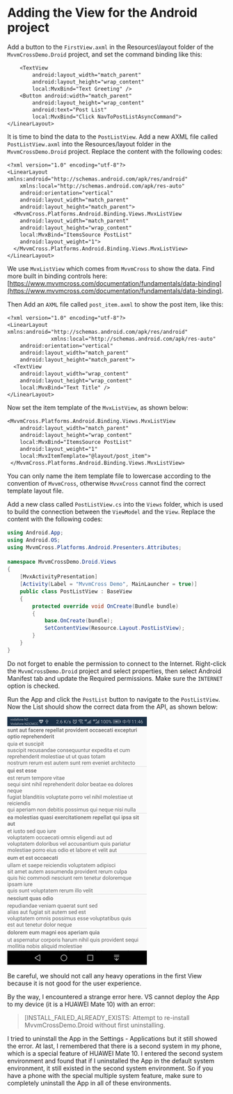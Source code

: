 # Adding the View for the Android project

Add a button to the `FirstView.axml` in the Resources\layout folder of the `MvvmCrossDemo.Droid` project, and set the command binding like this:

```markup
    <TextView
        android:layout_width="match_parent"
        android:layout_height="wrap_content"
        local:MvxBind="Text Greeting" />
    <Button android:width="match_parent"
        android:layout_height="wrap_content"
        android:text="Post List"
        local:MvxBind="Click NavToPostListAsyncCommand">
</LinearLayout>
```

It is time to bind the data to the `PostListView`. Add a new AXML file called `PostListView.axml` into the Resources/layout folder in the `MvvmCrossDemo.Droid` project. Replace the content with the following codes:

```markup
<?xml version="1.0" encoding="utf-8"?>
<LinearLayout xmlns:android="http://schemas.android.com/apk/res/android"
    xmlns:local="http://schemas.android.com/apk/res-auto"
    android:orientation="vertical"
    android:layout_width="match_parent"
    android:layout_height="match_parent">
  <MvvmCross.Platforms.Android.Binding.Views.MvxListView
    android:layout_width="match_parent"
    android:layout_height="wrap_content"
    local:MvxBind="ItemsSource PostList"
    android:layout_weight="1">
  </MvvmCross.Platforms.Android.Binding.Views.MvxListView>
</LinearLayout>
```

We use `MvxListView` which comes from `MvvmCross` to show the data. Find more built in binding controls here: [https://www.mvvmcross.com/documentation/fundamentals/data-binding](https://www.mvvmcross.com/documentation/fundamentals/data-binding).

Then Add an `AXML` file called `post_item.axml` to show the post item, like this:

```markup
<?xml version="1.0" encoding="utf-8"?>
<LinearLayout xmlns:android="http://schemas.android.com/apk/res/android"
              xmlns:local="http://schemas.android.com/apk/res-auto"
    android:orientation="vertical"
    android:layout_width="match_parent"
    android:layout_height="match_parent">
  <TextView
    android:layout_width="wrap_content"
    android:layout_height="wrap_content"
    local:MvxBind="Text Title" />
</LinearLayout>
```

Now set the item template of the `MvxListView`, as shown below:

```markup
<MvvmCross.Platforms.Android.Binding.Views.MvxListView
    android:layout_width="match_parent"
    android:layout_height="wrap_content"
    local:MvxBind="ItemsSource PostList"
    android:layout_weight="1"
    local:MvxItemTemplate="@layout/post_item">
 </MvvmCross.Platforms.Android.Binding.Views.MvxListView>
```

You can only name the item template file to lowercase according to the convention of `MvvmCross`, otherwise `MvvxCross` cannot find the correct template layout file.

Add a new class called `PostListView.cs` into the `Views` folder, which is used to build the connection between the `ViewModel` and the `View`. Replace the content with the following codes:

```csharp
using Android.App;
using Android.OS;
using MvvmCross.Platforms.Android.Presenters.Attributes;

namespace MvvmCrossDemo.Droid.Views
{
    [MvxActivityPresentation]
    [Activity(Label = "MvvmCross Demo", MainLauncher = true)]
    public class PostListView : BaseView
    {
        protected override void OnCreate(Bundle bundle)
        {
            base.OnCreate(bundle);
            SetContentView(Resource.Layout.PostListView);
        }
    }
}
```

Do not forget to enable the permission to connect to the Internet. Right-click the `MvvmCrossDemo.Droid` project and select properties, then select Android Manifest tab and update the Required permissions. Make sure the `INTERNET` option is checked.

Run the App and click the `PostList` button to navigate to the `PostListView`. Now the List should show the correct data from the API, as shown below:

![](.gitbook/assets/image%20%2823%29.png)

Be careful, we should not call any heavy operations in the first View because it is not good for the user experience.

By the way, I encountered a strange error here. VS cannot deploy the App to my device \(it is a HUAWEI Mate 10\) with an error:

> \[INSTALL\_FAILED\_ALREADY\_EXISTS: Attempt to re-install MvvmCrossDemo.Droid without first uninstalling.

I tried to uninstall the App in the Settings - Applications but it still showed the error. At last, I remembered that there is a second system in my phone, which is a special feature of HUAWEI Mate 10. I entered the second system environment and found that if I uninstalled the App in the default system environment, it still existed in the second system environment. So if you have a phone with the special multiple system feature, make sure to completely uninstall the App in all of these environments.



